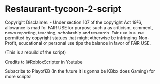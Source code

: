 # Restaurant-tycoon-2-script

Copyright Disclaimer: - Under section 107 of the copyright Act 1976, allowance is mad for FAIR USE for purpose such a as criticism, comment, news reporting, teaching, scholarship and research. Fair use is a use permitted by copyright statues that might otherwise be infringing. Non- Profit, educational or personal use tips the balance in favor of FAIR USE.

(This is a rebuild of the script)

Credits to @RobloxScripter in Youtube

Subscribe to PlayofKB (In the future it is gonna be KBlox does Gaming) for more scripts!
